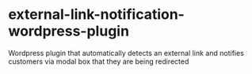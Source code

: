 external-link-notification-wordpress-plugin
===========================================

Wordpress plugin that automatically detects an external link and notifies customers via modal box that they are being redirected